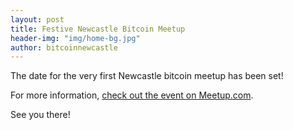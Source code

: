 ```yaml
---
layout: post
title: Festive Newcastle Bitcoin Meetup
header-img: "img/home-bg.jpg"
author: bitcoinnewcastle
---
```


The date for the very first Newcastle bitcoin meetup has been set!

For more information, [check out the event on Meetup.com](http://www.meetup.com/nclbitcoinmeetup/events/226960753/).

See you there!